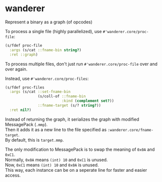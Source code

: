 # wanderer
Represent a binary as a graph (of opcodes)

To process a single file (highly parallelized), use `#'wanderer.core/proc-file`:<br>

```clojure
(s/fdef proc-file
  :args (s/cat ::fname-bin string?)
  :ret ::graph)
```

To process multiple files, don't just run `#'wanderer.core/proc-file` over and over again.<br>

Instead, use `#'wanderer.core/proc-files`:<br>

```clojure
(s/fdef proc-files
  :args (s/cat ::set-fname-bin
               (s/coll-of ::fname-bin
                          :kind (complement set?))
               ::fname-target (s/? string?))
  :ret nil?)
```

Instead of returning the graph, it serializes the graph with modified MessagePack (`.mmp`).<br>
Then it adds it as a new line to the file specified as `:wanderer.core/fname-target`.<br>
By default, this is `target.mmp`.<br>

The only modification to MessagePack is to swap the meaning of `0x0A` and `0xC1`.<br>
Normally, `0x0A` means `(int) 10` and `0xC1` is unused.<br>
Now, `0xC1` means `(int) 10` and `0x0A` is unused.<br>
This way, each instance can be on a seperate line for faster and easier access.<br>
